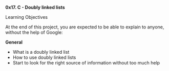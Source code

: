 **0x17. C - Doubly linked lists**

Learning Objectives

At the end of this project, you are expected to be able to explain to anyone, without the help of Google:

**General**

* What is a doubly linked list
* How to use doubly linked lists
* Start to look for the right source of information without too much help
